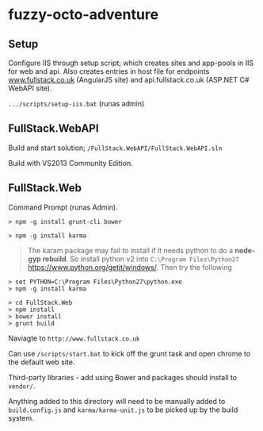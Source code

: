 # fuzzy-octo-adventure

## Setup

Configure IIS through setup script; which creates sites and app-pools in IIS for web and api. Also creates entries in host file for endpoints www.fullstack.co.uk (AngularJS site) and api.fullstack.co.uk (ASP.NET C# WebAPI site).

`.../scripts/setup-iis.bat` (runas admin)

## FullStack.WebAPI

Build and start solution; `/FullStack.WebAPI/FullStack.WebAPI.sln`

Build with VS2013 Community Edition.

## FullStack.Web

Command Prompt (runas Admin).

```
> npm -g install grunt-cli bower
```

```
> npm -g install karma
```

> The karam package may fail to install if it needs python to do a **node-gyp rebuild**.
> So install python v2 into `C:\Program Files\Python27` https://www.python.org/getit/windows/.
> Then try the following

```
> set PYTHON=C:\Program Files\Python27\python.exe
> npm -g install karma
```

```
> cd FullStack.Web
> npm install
> bower install
> grunt build
```

Naviagte to `http://www.fullstack.co.uk` 

Can use `/scripts/start.bat` to kick off the grunt task and open chrome to the default web site.

Third-party libraries - add using Bower and packages should install  to `vendor/`.

Anything added to this directory will need to be manually added to `build.config.js` and `karma/karma-unit.js` to be picked up by the build system.
